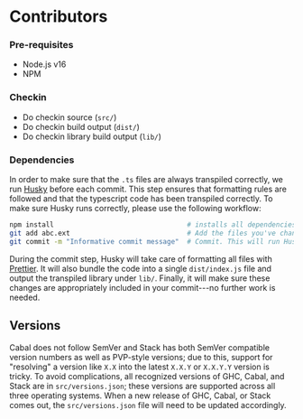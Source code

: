 # Contributors

### Pre-requisites

- Node.js v16
- NPM

### Checkin

- Do checkin source (`src/`)
- Do checkin build output (`dist/`)
- Do checkin library build output (`lib/`)

### Dependencies

In order to make sure that the `.ts` files are always transpiled correctly, we run [Husky](https://github.com/typicode/husky) before each commit.
This step ensures that formatting rules are followed and that the typescript code has been transpiled correctly.
To make sure Husky runs correctly, please use the following workflow:

```sh
npm install                                 # installs all dependencies including Husky
git add abc.ext                             # Add the files you've changed. This should include files in src and dist (see above)
git commit -m "Informative commit message"  # Commit. This will run Husky
```

During the commit step, Husky will take care of formatting all files with [Prettier](https://github.com/prettier/prettier).
It will also bundle the code into a single `dist/index.js` file and output the transpiled library under `lib/`.
Finally, it will make sure these changes are appropriately included in your commit---no further work is needed.

## Versions

Cabal does not follow SemVer and Stack has both SemVer compatible version numbers as well as PVP-style versions; due to this, support for "resolving" a version like `X.X` into the latest `X.X.Y` or `X.X.Y.Y` version is tricky.
To avoid complications, all recognized versions of GHC, Cabal, and Stack are in `src/versions.json`; these versions are supported across all three operating systems.
When a new release of GHC, Cabal, or Stack comes out, the `src/versions.json` file will need to be updated accordingly.
